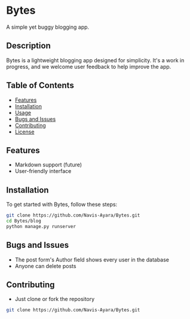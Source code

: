 # Bytes

A simple yet buggy blogging app.

## Description

Bytes is a lightweight blogging app designed for simplicity. It's a work in progress, and we welcome user feedback to help improve the app.

## Table of Contents

- [Features](#features)
- [Installation](#installation)
- [Usage](#usage)
- [Bugs and Issues](#bugs-and-issues)
- [Contributing](#contributing)
- [License](#license)

## Features

- Markdown support (future)
- User-friendly interface

## Installation

To get started with Bytes, follow these steps:

```bash
git clone https://github.com/Navis-Ayara/Bytes.git
cd Bytes/blog
python manage.py runserver
```
## Bugs and Issues

- The post form's Author field shows every user in the database
- Anyone can delete posts

## Contributing

- Just clone or fork the repository
``` bash
git clone https://github.com/Navis-Ayara/Bytes.git
```
